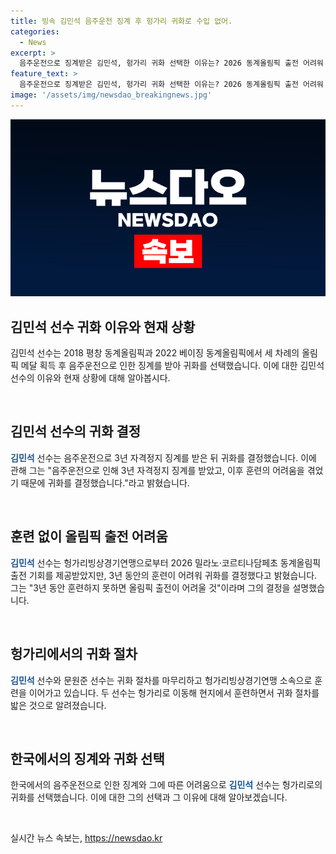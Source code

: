 ```yaml
---
title: 빙속 김민석 음주운전 징계 후 헝가리 귀화로 수입 없어.
categories:
  - News
excerpt: >
  음주운전으로 징계받은 김민석, 헝가리 귀화 선택한 이유는? 2026 동계올림픽 출전 어려워  헝가리로 귀화한 전 스피드스케이팅 국가대표 김민석이 음주운전 사고로 인한 징계와 훈련 어려움으로 인해 귀화를 선택했다. 2026 동계올림픽 출전을 위한 귀화 절차를 마친 그는 헝가리 빙상 대표팀에서 훈련 중이다. 과거 귀화한 선수들의 사례도 소개했다.
feature_text: >
  음주운전으로 징계받은 김민석, 헝가리 귀화 선택한 이유는? 2026 동계올림픽 출전 어려워  헝가리로 귀화한 전 스피드스케이팅 국가대표 김민석이 음주운전 사고로 인한 징계와 훈련 어려움으로 인해 귀화를 선택했다. 2026 동계올림픽 출전을 위한 귀화 절차를 마친 그는 헝가리 빙상 대표팀에서 훈련 중이다. 과거 귀화한 선수들의 사례도 소개했다.
image: '/assets/img/newsdao_breakingnews.jpg'
---
```


<p><img src="/assets/img/newsdao_breakingnews.jpg" alt="firstkoreanews 속보" /></p>

<h2 data-ke-size="size26">김민석 선수 귀화 이유와 현재 상황</h2>

<p>김민석 선수는 2018 평창 동계올림픽과 2022 베이징 동계올림픽에서 세 차례의 올림픽 메달 획득 후 음주운전으로 인한 징계를 받아 귀화를 선택했습니다. 이에 대한 김민석 선수의 이유와 현재 상황에 대해 알아봅시다.</p>

<p data-ke-size="size16">&nbsp;</p>

<h2 data-ke-size="size24">김민석 선수의 귀화 결정</h2>

<p><b><span style="color: #1a5490;">김민석</span></b> 선수는 음주운전으로 3년 자격정지 징계를 받은 뒤 귀화를 결정했습니다. 이에 관해 그는 "음주운전으로 인해 3년 자격정지 징계를 받았고, 이후 훈련의 어려움을 겪었기 때문에 귀화를 결정했습니다."라고 밝혔습니다.</p>

<p data-ke-size="size16">&nbsp;</p>

<h2 data-ke-size="size24">훈련 없이 올림픽 출전 어려움</h2>

<p><b><span style="color: #1a5490;">김민석</span></b> 선수는 헝가리빙상경기연맹으로부터 2026 밀라노·코르티나담페초 동계올림픽 출전 기회를 제공받았지만, 3년 동안의 훈련이 어려워 귀화를 결정했다고 밝혔습니다. 그는 "3년 동안 훈련하지 못하면 올림픽 출전이 어려울 것"이라며 그의 결정을 설명했습니다.</p>

<p data-ke-size="size16">&nbsp;</p>

<h2 data-ke-size="size24">헝가리에서의 귀화 절차</h2>

<p><b><span style="color: #1a5490;">김민석</span></b> 선수와 문원준 선수는 귀화 절차를 마무리하고 헝가리빙상경기연맹 소속으로 훈련을 이어가고 있습니다. 두 선수는 헝가리로 이동해 현지에서 훈련하면서 귀화 절차를 밟은 것으로 알려졌습니다.</p>

<p data-ke-size="size16">&nbsp;</p>

<h2 data-ke-size="size24">한국에서의 징계와 귀화 선택</h2>

<p>한국에서의 음주운전으로 인한 징계와 그에 따른 어려움으로 <b><span style="color: #1a5490;">김민석</span></b> 선수는 헝가리로의 귀화를 선택했습니다. 이에 대한 그의 선택과 그 이유에 대해 알아보겠습니다.</p>

<p data-ke-size="size16">&nbsp;</p>
실시간 뉴스 속보는, <a href="https://newsdao.kr" rel="dofollow">https://newsdao.kr</a>



